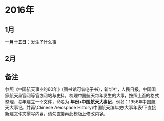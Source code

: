 <!--
 * @Author: blueWALL-E
 * @Date: 2025-06-25 14:27:14
 * @LastEditTime: 2025-06-25 14:43:11
 * @FilePath: \Chinese Aerospace History\中国航天编年史\大事年表\中国航天大事记-模板.md
 * @Description: 中国航天大事记
 * @Wearing:  Read only, do not modify place!!! 
 * @Shortcut keys:  ctrl+alt+/ ctrl+alt+z
-->

# 2016年

## 1月

**一月十五日**：发生了什么事

## 2月

## 备注

参照《中国航天事业的60年》（图书馆可借电子书），新华社，人民日报，中国国家航天局官网等官方网站与史料，梳理中国航天每年发生的大事，按照上面的格式整理，每年建立一个文件，命名为 **年份+中国航天大事记**，例如：1956年中国航天大事记。并再\Chinese Aerospace History\中国航天编年史\大事年表\下直接新建文件夹撰写内容，请勿直接再此模板上修改内容。
